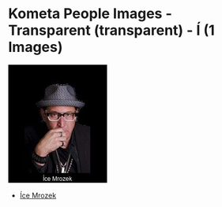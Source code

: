 # Kometa People Images - Transparent (transparent) - Í (1 Images)
![Grid](grid.jpg)

* [Íce Mrozek](https://raw.githubusercontent.com/Kometa-Team/People-Images-transparent/master/Í/Images/%C3%8Dce%20Mrozek.png)